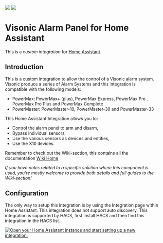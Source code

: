 [![](https://img.shields.io/github/release/davesmeghead/visonic/all.svg?style=for-the-badge)](https://github.com/davesmeghead/visonic/releases)
[![](https://img.shields.io/badge/MAINTAINER-%40Davesmeghead-green?style=for-the-badge)](https://github.com/Davesmeghead)

# Visonic Alarm Panel for Home Assistant

This is a *custom integration* for [Home Assistant](https://www.home-assistant.io/).

## Introduction
This is a custom integration to allow the control of a Visonic alarm system. Visonic produce a series of Alarm Systems and this integration is compatible with the following models:
- PowerMax: PowerMax+ (plus), PowerMax Express, PowerMax Pro , PowerMax Pro Plus and PowerMax Complete
- PowerMaster: PowerMaster-10, PowerMaster-30 and PowerMaster-33

This Home Assistant Integration allows you to:
- Control the alarm panel to arm and disarm,
- Bypass individual sensors,
- Use the various sensors as devices and entities,
- Use the X10 devices.

Remember to check out the Wiki-section, this contains all the documentation [Wiki Home](https://github.com/davesmeghead/visonic/wiki)

_If you have notes related to a specific solution where this component is used, you're mostly welcome to provide both details and full guides to the Wiki-section!_

## Configuration
The only way to setup this integration is by using the Integration page within Home Assistant. This integration does not support auto discovery.
This integration is supported by HACS, first install HACS and then find this integration in the HACS list.

[![Open your Home Assistant instance and start setting up a new integration.](https://my.home-assistant.io/badges/config_flow_start.svg)](https://my.home-assistant.io/redirect/config_flow_start/?domain=visonic)
